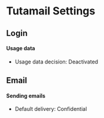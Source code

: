 # Tutamail Settings

## Login

#### Usage data

- Usage data decision: Deactivated

## Email

#### Sending emails

- Default delivery: Confidential
